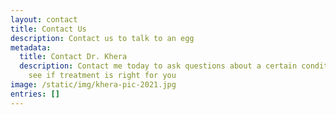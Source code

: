 ```yaml
---
layout: contact
title: Contact Us
description: Contact us to talk to an egg
metadata:
  title: Contact Dr. Khera
  description: Contact me today to ask questions about a certain condition and to
    see if treatment is right for you
image: /static/img/khera-pic-2021.jpg
entries: []
---
```

